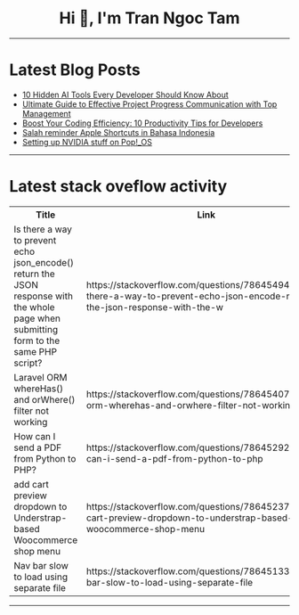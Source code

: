 <h1 align="center">Hi 👋, I'm Tran Ngoc Tam</h1>

---

# Latest Blog Posts 
<!-- BLOG-POST-LIST:START -->
- [10 Hidden AI Tools Every Developer Should Know About](https://dev.to/delia_code/10-hidden-ai-tools-every-developer-should-know-about-36gf)
- [Ultimate Guide to Effective Project Progress Communication with Top Management](https://dev.to/futuristicgeeks/ultimate-guide-to-effective-project-progress-communication-with-top-management-10id)
- [Boost Your Coding Efficiency: 10 Productivity Tips for Developers](https://dev.to/delia_code/boost-your-coding-efficiency-10-productivity-tips-for-developers-2b45)
- [Salah reminder Apple Shortcuts in Bahasa Indonesia](https://dev.to/azet/salah-reminder-in-bahasa-indonesia-1036)
- [Setting up NVIDIA stuff on Pop!_OS](https://dev.to/tallesl/setting-up-nvidia-stuff-on-popos-3o17)
<!-- BLOG-POST-LIST:END -->

---

# Latest stack oveflow activity
<table>
  <tr><th>Title</th><th>Link</th></tr>
  <!-- STACKOVERFLOW:START --><tr><td>Is there a way to prevent echo json_encode&lpar;&rpar; return the JSON response with the whole page when submitting form to the same PHP script?</td><td>https://stackoverflow.com/questions/78645494/is-there-a-way-to-prevent-echo-json-encode-return-the-json-response-with-the-w</td></tr><tr><td>Laravel ORM whereHas&lpar;&rpar; and orWhere&lpar;&rpar; filter not working</td><td>https://stackoverflow.com/questions/78645407/laravel-orm-wherehas-and-orwhere-filter-not-working</td></tr><tr><td>How can I send a PDF from Python to PHP?</td><td>https://stackoverflow.com/questions/78645292/how-can-i-send-a-pdf-from-python-to-php</td></tr><tr><td>add cart preview dropdown to Understrap-based Woocommerce shop menu</td><td>https://stackoverflow.com/questions/78645237/add-cart-preview-dropdown-to-understrap-based-woocommerce-shop-menu</td></tr><tr><td>Nav bar slow to load using separate file</td><td>https://stackoverflow.com/questions/78645133/nav-bar-slow-to-load-using-separate-file</td></tr><!-- STACKOVERFLOW:END -->
</table>

---


